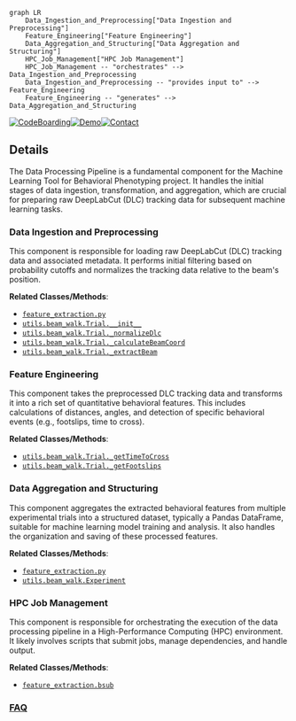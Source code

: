 ```mermaid
graph LR
    Data_Ingestion_and_Preprocessing["Data Ingestion and Preprocessing"]
    Feature_Engineering["Feature Engineering"]
    Data_Aggregation_and_Structuring["Data Aggregation and Structuring"]
    HPC_Job_Management["HPC Job Management"]
    HPC_Job_Management -- "orchestrates" --> Data_Ingestion_and_Preprocessing
    Data_Ingestion_and_Preprocessing -- "provides input to" --> Feature_Engineering
    Feature_Engineering -- "generates" --> Data_Aggregation_and_Structuring
```

[![CodeBoarding](https://img.shields.io/badge/Generated%20by-CodeBoarding-9cf?style=flat-square)](https://github.com/CodeBoarding/CodeBoarding)[![Demo](https://img.shields.io/badge/Try%20our-Demo-blue?style=flat-square)](https://www.codeboarding.org/demo)[![Contact](https://img.shields.io/badge/Contact%20us%20-%20contact@codeboarding.org-lightgrey?style=flat-square)](mailto:contact@codeboarding.org)

## Details

The Data Processing Pipeline is a fundamental component for the Machine Learning Tool for Behavioral Phenotyping project. It handles the initial stages of data ingestion, transformation, and aggregation, which are crucial for preparing raw DeepLabCut (DLC) tracking data for subsequent machine learning tasks.

### Data Ingestion and Preprocessing
This component is responsible for loading raw DeepLabCut (DLC) tracking data and associated metadata. It performs initial filtering based on probability cutoffs and normalizes the tracking data relative to the beam's position.


**Related Classes/Methods**:

- <a href="https://github.com/Roche/neuro-forestwalk/blob/main/Code/feature_extraction.py" target="_blank" rel="noopener noreferrer">`feature_extraction.py`</a>
- <a href="https://github.com/Roche/neuro-forestwalk/blob/main/Code/utils/beam_walk.py" target="_blank" rel="noopener noreferrer">`utils.beam_walk.Trial.__init__`</a>
- <a href="https://github.com/Roche/neuro-forestwalk/blob/main/Code/utils/beam_walk.py" target="_blank" rel="noopener noreferrer">`utils.beam_walk.Trial._normalizeDlc`</a>
- <a href="https://github.com/Roche/neuro-forestwalk/blob/main/Code/utils/beam_walk.py" target="_blank" rel="noopener noreferrer">`utils.beam_walk.Trial._calculateBeamCoord`</a>
- <a href="https://github.com/Roche/neuro-forestwalk/blob/main/Code/utils/beam_walk.py" target="_blank" rel="noopener noreferrer">`utils.beam_walk.Trial._extractBeam`</a>


### Feature Engineering
This component takes the preprocessed DLC tracking data and transforms it into a rich set of quantitative behavioral features. This includes calculations of distances, angles, and detection of specific behavioral events (e.g., footslips, time to cross).


**Related Classes/Methods**:

- <a href="https://github.com/Roche/neuro-forestwalk/blob/main/Code/utils/beam_walk.py" target="_blank" rel="noopener noreferrer">`utils.beam_walk.Trial._getTimeToCross`</a>
- <a href="https://github.com/Roche/neuro-forestwalk/blob/main/Code/utils/beam_walk.py" target="_blank" rel="noopener noreferrer">`utils.beam_walk.Trial._getFootslips`</a>


### Data Aggregation and Structuring
This component aggregates the extracted behavioral features from multiple experimental trials into a structured dataset, typically a Pandas DataFrame, suitable for machine learning model training and analysis. It also handles the organization and saving of these processed features.


**Related Classes/Methods**:

- <a href="https://github.com/Roche/neuro-forestwalk/blob/main/Code/feature_extraction.py" target="_blank" rel="noopener noreferrer">`feature_extraction.py`</a>
- <a href="https://github.com/Roche/neuro-forestwalk/blob/main/Code/utils/beam_walk.py" target="_blank" rel="noopener noreferrer">`utils.beam_walk.Experiment`</a>


### HPC Job Management
This component is responsible for orchestrating the execution of the data processing pipeline in a High-Performance Computing (HPC) environment. It likely involves scripts that submit jobs, manage dependencies, and handle output.


**Related Classes/Methods**:

- <a href="https://github.com/Roche/neuro-forestwalk/blob/main/Code/feature_extraction.py" target="_blank" rel="noopener noreferrer">`feature_extraction.bsub`</a>




### [FAQ](https://github.com/CodeBoarding/GeneratedOnBoardings/tree/main?tab=readme-ov-file#faq)